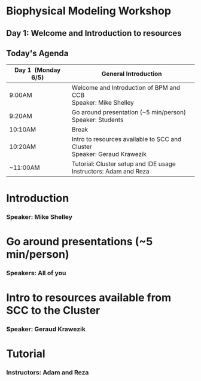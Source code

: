 # Biophysical Modeling Workshop

## Day 1: Welcome and Introduction to resources



## Today's Agenda

| Day 1  (Monday 6/5) | General Introduction |
| --- | --- |
| 9:00AM | Welcome and Introduction of BPM and CCB <br /> Speaker: Mike Shelley|
| 9:20AM | Go around presentation (~5 min/person) <br /> Speaker: Students |
| 10:10AM | Break |
| 10:20AM | Intro to resources available to SCC and Cluster <br /> Speaker: Geraud Krawezik |
| ~11:00AM | Tutorial: Cluster setup and IDE usage <br /> Instructors: Adam and Reza |



# Introduction

### Speaker: Mike Shelley



# Go around presentations (~5 min/person)

### Speakers: All of you



# Intro to resources available from SCC to the Cluster

### Speaker: Geraud Krawezik



# Tutorial

### Instructors: Adam and Reza



<!-- ### Implicit Fields -->

<!-- <img src="assets/physics_table.png" width="350" style="border:0;box-shadow:none"> -->

<!-- ```csv
#  t,         x,         v_x
   0.00000,   0.00000,   0.15915
   0.33333,   0.86603,  -0.07958
   0.66667,  -0.86603,  -0.07958
   1.00000,  -0.00000,   0.15915
``` -->